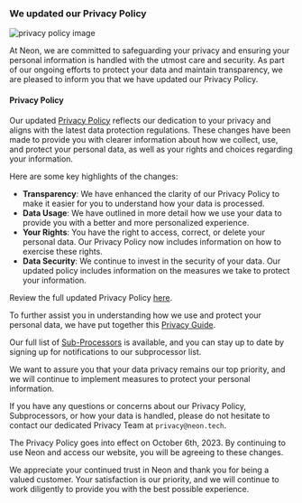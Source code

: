 ### We updated our Privacy Policy

![privacy policy image](/docs/relnotes/privacy_policy.png)

At Neon,  we are committed to safeguarding your privacy and ensuring your personal information is handled with the utmost care and security. As part of our ongoing efforts to protect your data and maintain transparency, we are pleased to inform you that we have updated our Privacy Policy. 

#### Privacy Policy

Our updated [Privacy Policy](https://neon.tech/privacy-policy) reflects our dedication to your privacy and aligns with the latest data protection regulations. These changes have been made to provide you with clearer information about how we collect, use, and protect your personal data, as well as your rights and choices regarding your information.

Here are some key highlights of the changes:

- **Transparency**: We have enhanced the clarity of our Privacy Policy to make it easier for you to understand how your data is processed.
- **Data Usage**: We have outlined in more detail how we use your data to provide you with a better and more personalized experience.
- **Your Rights**: You have the right to access, correct, or delete your personal data. Our Privacy Policy now includes information on how to exercise these rights.
- **Data Security**: We continue to invest in the security of your data. Our updated policy includes information on the measures we take to protect your information.

Review the full updated Privacy Policy [here](https://neon.tech/privacy-policy).

To further assist you in understanding how we use and protect your personal data, we have put together this [Privacy Guide](https://neon.tech/privacy-guide).

Our full list of [Sub-Processors](https://neon.tech/subprocessors) is available, and you can stay up to date by signing up for notifications to our subprocessor list.

We want to assure you that your data privacy remains our top priority, and we will continue to implement measures to protect your personal information. 

If you have any questions or concerns about our Privacy Policy, Subprocessors, or how your data is handled, please do not hesitate to contact our dedicated Privacy Team at `privacy@neon.tech`.

The Privacy Policy goes into effect on October 6th, 2023. By continuing to use Neon and access our website, you will be agreeing to these changes. 

We appreciate your continued trust in Neon and thank you for being a valued customer. Your satisfaction is our priority, and we will continue to work diligently to provide you with the best possible experience.
